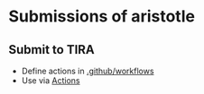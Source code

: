# Submissions of aristotle

## Submit to TIRA
- Define actions in [.github/workflows](.github/workflows/)
- Use via [Actions](https://github.com/tira-io/valueeval-2024-human-value-detection-aristotle/actions)

